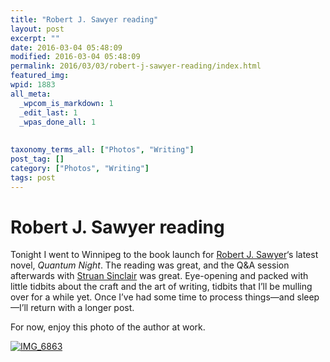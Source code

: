 ```yaml
---
title: "Robert J. Sawyer reading"
layout: post
excerpt: ""
date: 2016-03-04 05:48:09
modified: 2016-03-04 05:48:09
permalink: 2016/03/03/robert-j-sawyer-reading/index.html
featured_img: 
wpid: 1883
all_meta: 
  _wpcom_is_markdown: 1
  _edit_last: 1
  _wpas_done_all: 1
  
  
taxonomy_terms_all: ["Photos", "Writing"]
post_tag: []
category: ["Photos", "Writing"]
tags: post
---
```


# Robert J. Sawyer reading

Tonight I went to Winnipeg to the book launch for [Robert J. Sawyer](http://sfwriter.com/)‘s latest novel, *Quantum Night*. The reading was great, and the Q&amp;A session afterwards with [Struan Sinclair](http://www.quillandquire.com/review/automatic-world/) was great. Eye-opening and packed with little tidbits about the craft and the art of writing, tidbits that I’ll be mulling over for a while yet. Once I’ve had some time to process things—and sleep—I’ll return with a longer post.

For now, enjoy this photo of the author at work.

[![IMG_6863](http://patrickjohanneson.com/wp-content/uploads/2016/03/IMG_6863-600x400.jpg)](http://patrickjohanneson.com/wp-content/uploads/2016/03/IMG_6863.jpg)